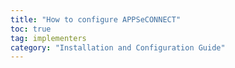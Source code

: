 ```yaml
---
title: "How to configure APPSeCONNECT"
toc: true
tag: implementers
category: "Installation and Configuration Guide"
---
```

